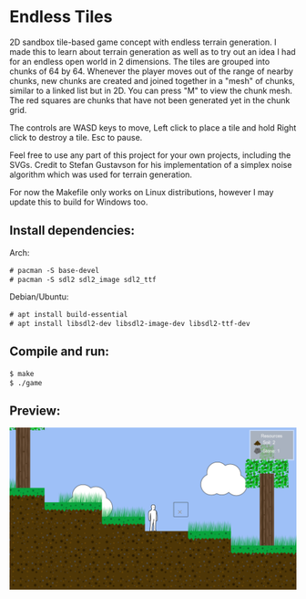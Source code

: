 # Endless Tiles
2D sandbox tile-based game concept with endless terrain generation. I made this to learn about terrain generation as well as to try out an idea I had for an endless open world in 2 dimensions. The tiles are grouped into chunks of 64 by 64. Whenever the player moves out of the range of nearby chunks, new chunks are created and joined together in a "mesh" of chunks, similar to a linked list but in 2D. You can press "M" to view the chunk mesh. The red squares are chunks that have not been generated yet in the chunk grid.

The controls are WASD keys to move, Left click to place a tile and hold Right click to destroy a tile. Esc to pause.

Feel free to use any part of this project for your own projects, including the SVGs. Credit to Stefan Gustavson for his implementation of a simplex noise algorithm which was used for terrain generation.

For now the Makefile only works on Linux distributions, however I may update this to build for Windows too.


## **Install dependencies:**
Arch:
```
# pacman -S base-devel
# pacman -S sdl2 sdl2_image sdl2_ttf
```

Debian/Ubuntu:
```
# apt install build-essential
# apt install libsdl2-dev libsdl2-image-dev libsdl2-ttf-dev
```


## **Compile and run:**
```
$ make
$ ./game
```


## **Preview:**
![image](screenshot.png)
